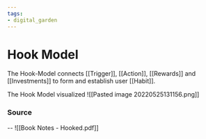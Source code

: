 ```yaml
---
tags: 
- digital_garden
---
```

# Hook Model
The Hook-Model connects [[Trigger]], [[Action]], [[Rewards]] and [[Investments]] to form and establish user [[Habit]].

The Hook Model visualized
![[Pasted image 20220525131156.png]]


### Source
--
![[Book Notes - Hooked.pdf]]




